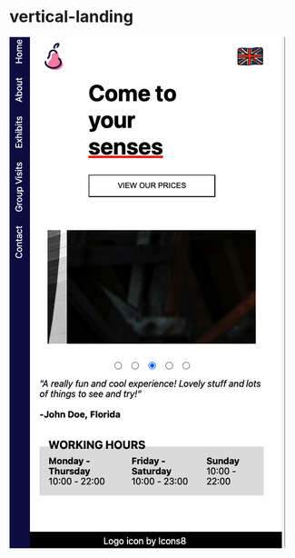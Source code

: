 # vertical-landing

<img src="screenshot.png" alt="screenshot of site" width="auto" height="auto" />
